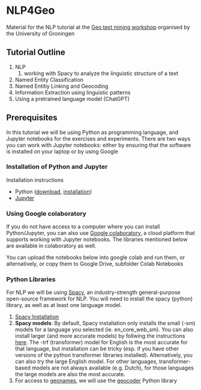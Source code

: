 # NLP4Geo

Material for the NLP tutorial at the [Geo text mining workshop](https://ersa.org/events/geo-text-workshop/) organised by the University of Groningen


## Tutorial Outline 

1. NLP
    1. working with Spacy to analyze the linguistic structure of a text
2. Named Entity Classification
3. Named Entitiy Linking and Geocoding
4. Information Extraction using linguistic patterns
5. Using a pretrained language model (ChatGPT)

## Prerequisites

In this tutorial we will be using Python as programming language, and Jupyter notebooks for the exercises and experiments. There are two ways you can work with Jupyter notebooks: either by ensuring that the software is installed on your laptop or by using Google 

### Installation of Python and Jupyter

Installation instructions

* Python ([download](https://www.python.org/downloads/), [installation](https://www.python.org/about/gettingstarted/))
* [Jupyter](https://jupyter.org/install)


### Using Google colaboratory

If you do not have access to a computer where you can install Python/Jupyter, you can also use [Google colaboratory](https://colab.research.google.com/notebooks/intro.ipynb), a cloud platform that supports working with Jupyter notebooks. The libraries mentioned below are available in colaboratory as well. 

You can upload the notebooks below into google colab and run them, or alternatively, or copy them to Google Drive, subfolder Colab Notebooks

### Python Libraries

For NLP we will be using [Spacy](https://spacy.io/), an industry-strength general-purpose open-source framework for NLP. You will need to install the spacy (python) library, as well as at least one language model. 

1. [Spacy Installation](https://spacy.io/usage) 
2. **Spacy models**: By default, Spacy installation only installs the small (-sm) models for a language you selected (ie. en_core_web_sm). You can also install larger (and more accurate models) by follwing the instructions [here](https://spacy.io/usage/models).  The -trf (transformer) model for English is the most accurate for that language, but installation can be tricky (esp. if you have other versions of the python transformer libraries installed). Alternatively, you can also try the large English model. For other languages, transformer-based models are not always available (e.g. Dutch), for those languages the large models are also the most accurate.
3. For access to [geonames](https://www.geonames.org/), we will use the [geocoder](https://geocoder.readthedocs.io/) Python library

